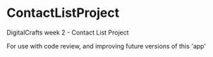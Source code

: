 # ContactListProject
DigitalCrafts week 2 - Contact List Project

For use with code review, and improving future versions of this 'app'
